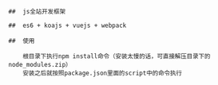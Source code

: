 ## 
	
	##	js全站开发框架

	##	es6 + koajs + vuejs + webpack

	##	使用

		根目录下执行npm install命令（安装太慢的话，可直接解压目录下的node_modules.zip）
		安装之后就按照package.json里面的script中的命令执行

